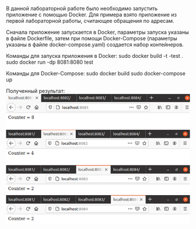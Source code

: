В данной лабораторной работе было необходимо запустить приложение с помощью Docker. Для примера взято приложение из первой лабораторной работы, считающее обращения по адресам. 

Сначала приложение запускается в Docker, параметры запуска указаны в файле Dockerfile, затем при помощи 
Docker-Compose (параметры указаны в файле docker-compose.yaml) создается набор контейнеров.

Команды для запуска приложения в Docker:
sudo docker build -t -test .
sudo docker run -dp 8081:8080 test

Команды для Docker-Compose:
sudo docker build
sudo docker-compose up

Полученный результат:
![alt text](Screenshot%20(2).png)
![alt text](Screenshot%20(3).png)
![alt text](Screenshot%20(4).png)
![alt text](Screenshot%20(5).png)
